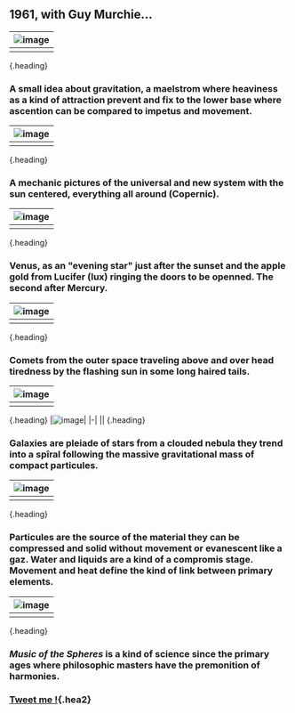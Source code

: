 ## 1961, with Guy Murchie...
|![image](https://shoutn95.github.io/sh95/images/p36.jpg )|
|-|
||
{.heading}
### A small idea about gravitation, a maelstrom where heaviness as a kind of attraction prevent and fix to the lower base where ascention can be compared to impetus and movement.<br />
|![image](https://shoutn95.github.io/sh95/images/p73.jpg )|
|-|
||
{.heading}
### A mechanic pictures of the universal and new system with the sun centered, everything all around (Copernic).<br />
|![image](https://shoutn95.github.io/sh95/images/p77.jpg )|
|-|
||
{.heading}
### Venus, as an "evening star" just after the sunset and the apple gold from Lucifer (lux) ringing the doors to be openned. The second after Mercury. <br />
|![image](https://shoutn95.github.io/sh95/images/p122.jpg )|
|-|
||
{.heading}
### Comets from the outer space traveling above and over head tiredness by the flashing sun in some long haired tails. <br />
|![image](https://shoutn95.github.io/sh95/images/p172.jpg )|
|-|
||
{.heading}
|![image](https://shoutn95.github.io/sh95/images/p175.jpg )|
|-|
||
{.heading}
### Galaxies are pleiade of stars from a clouded nebula they trend into a spîral following the massive gravitational mass of compact particules. <br />
|![image](https://shoutn95.github.io/sh95/images/p236.jpg )|
|-|
||
{.heading}
### Particules are the source of the material they can be compressed and solid without movement or evanescent like a gaz. Water and liquids are a kind of a compromis stage. Movement and heat define the kind of link between primary elements. <br />
|![image](https://shoutn95.github.io/sh95/images/p313.jpg )|
|-|
||
{.heading}
### *Music of the Spheres* is a kind of science since the primary ages where philosophic masters have the premonition of harmonies.

### [Tweet me !](https://twitter.com/intent/tweet?text=New%20from%20%23shoutn95...%20%0Dhttps://shoutn95.github.io/sh95/index_.html?page=4&reload%20with%20%23github%20and%20%23twitter){.hea2}
